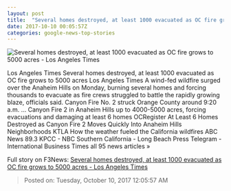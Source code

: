 ```yaml
---
layout: post
title:  "Several homes destroyed, at least 1000 evacuated as OC fire grows to 5000 acres - Los Angeles Times"
date: 2017-10-10 00:05:57Z
categories: google-news-top-stories
---
```


![Several homes destroyed, at least 1000 evacuated as OC fire grows to 5000 acres - Los Angeles Times](http://www.trbimg.com/img-59dbd324/turbine/la-me-anaheim-hills-fire-20171009)

Los Angeles Times Several homes destroyed, at least 1000 evacuated as OC fire grows to 5000 acres Los Angeles Times A wind-fed wildfire surged over the Anaheim Hills on Monday, burning several homes and forcing thousands to evacuate as fire crews struggled to battle the rapidly growing blaze, officials said. Canyon Fire No. 2 struck Orange County around 9:20 a.m. ... Canyon Fire 2 in Anaheim Hills up to 4000-5000 acres, forcing evacuations and damaging at least 6 homes OCRegister At Least 6 Homes Destroyed as Canyon Fire 2 Moves Quickly Into Anaheim Hills Neighborhoods KTLA How the weather fueled the California wildfires ABC News 89.3 KPCC - NBC Southern California - Long Beach Press Telegram - International Business Times all 95 news articles »


Full story on F3News: [Several homes destroyed, at least 1000 evacuated as OC fire grows to 5000 acres - Los Angeles Times](http://www.f3nws.com/n/uEgee)

> Posted on: Tuesday, October 10, 2017 12:05:57 AM
